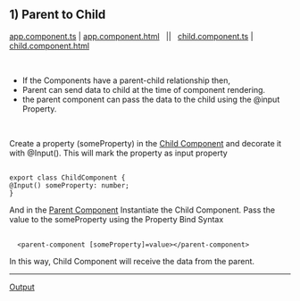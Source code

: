 
## 1) Parent to Child

[app.component.ts](https://github.com/Girish-GAP/Angular/blob/main/InterComponentCommunication/ParentToChild/app/app.component.ts)    |     [app.component.html](https://github.com/Girish-GAP/Angular/blob/main/InterComponentCommunication/ParentToChild/app/app.component.html)
&nbsp;    ||    &nbsp;     [child.component.ts](https://github.com/Girish-GAP/Angular/blob/main/InterComponentCommunication/ParentToChild/app/child/child.component.ts)      |      [child.component.html](https://github.com/Girish-GAP/Angular/blob/main/InterComponentCommunication/ParentToChild/app/child/child.component.html)

 <br>
 
- If the Components have a parent-child relationship then, 
- Parent can send data to child at the time of component rendering. 
- the parent component can pass the data to the child using the @input Property.

 <br>

Create a property (someProperty) in the [Child Component](https://github.com/Girish-GAP/Angular/blob/main/InterComponentCommunication/ParentToChild/app/child/child.component.ts)
and decorate it with @Input(). 
This will mark the property as input property

## 
    export class ChildComponent {
    @Input() someProperty: number;
    }
    
And in the [Parent Component](https://github.com/Girish-GAP/Angular/blob/main/InterComponentCommunication/ParentToChild/app/app.component.html) Instantiate the Child Component. 
Pass the value to the someProperty using the Property Bind Syntax

## 
      <parent-component [someProperty]=value></parent-component>
      
 In this way, Child Component will receive the data from the parent.
 
 ---------------------------
 
 [Output](https://github.com/Girish-GAP/Angular/blob/main/InterComponentCommunication/ParentToChild/ParentToChild.png)

